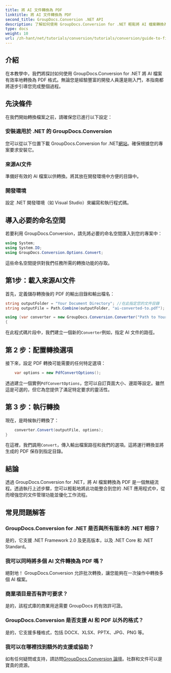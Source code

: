 ```yaml
---
title: 將 AI 文件轉換為 PDF
linktitle: 將 AI 文件轉換為 PDF
second_title: GroupDocs.Conversion .NET API
description: 了解如何使用 GroupDocs.Conversion for .NET 輕鬆將 AI 檔案轉換為 PDF 格式。本教學將引導您完成安裝、程式碼設定和轉換過程。
type: docs
weight: 10
url: /zh-hant/net/tutorials/conversion/tutorials/conversion/guide-to-file-conversion-to-pdf/converting-ai-to-pdf/
---
```

## 介紹

在本教學中，我們將探討如何使用 GroupDocs.Conversion for .NET 將 AI 檔案有效率地轉換為 PDF 格式。無論您是經驗豐富的開發人員還是剛入門，本指南都將逐步引導您完成整個過程。

## 先決條件

在我們開始轉換檔案之前，請確保您已進行以下設定：

### 安裝適用於 .NET 的 GroupDocs.Conversion

您可以從以下位置下載 GroupDocs.Conversion for .NET[網站](https://releases.groupdocs.com/conversion/net/)。確保根據您的專案要求安裝它。

### 來源AI文件

準備好有效的 AI 檔案以供轉換。將其放在開發環境中方便的目錄中。

### 開發環境

設定 .NET 開發環境（如 Visual Studio）來編寫和執行程式碼。

## 導入必要的命名空間

若要利用 GroupDocs.Conversion，請先將必要的命名空間匯入到您的專案中：

```csharp
using System;
using System.IO;
using GroupDocs.Conversion.Options.Convert;
```
這些命名空間提供對我們任務所需的轉換功能的存取。

## 第1步：載入來源AI文件

首先，定義儲存轉換後的 PDF 的輸出目錄和輸出檔名：

```csharp
string outputFolder = "Your Document Directory"; //在此指定您的文件目錄
string outputFile = Path.Combine(outputFolder, "ai-converted-to.pdf");

using (var converter = new GroupDocs.Conversion.Converter("Path to Your AI File"))
{
```

在此程式碼片段中，我們建立一個新的`Converter`例如，指定 AI 文件的路徑。

## 第 2 步：配置轉換選項

接下來，設定 PDF 轉換可能需要的任何特定選項：

```csharp
    var options = new PdfConvertOptions();
```
透過建立一個實例`PdfConvertOptions`，您可以自訂頁面大小、邊距等設定。雖然這是可選的，但它為您提供了滿足特定要求的靈活性。

## 第 3 步：執行轉換

現在，是時候執行轉換了：

```csharp
    converter.Convert(outputFile, options);
}
```
在這裡，我們調用`Convert`，傳入輸出檔案路徑和我們的選項。這將運行轉換並將生成的 PDF 保存到指定目錄。

## 結論

透過 GroupDocs.Conversion for .NET，將 AI 檔案轉換為 PDF 是一個無縫流程。透過執行上述步驟，您可以輕鬆地將此功能整合到您的 .NET 應用程式中，從而增強您的文件管理功能並優化工作流程。

## 常見問題解答

### GroupDocs.Conversion for .NET 是否與所有版本的 .NET 相容？

是的，它支援 .NET Framework 2.0 及更高版本，以及 .NET Core 和 .NET Standard。

### 我可以同時將多個 AI 文件轉換為 PDF 嗎？

絕對地！ GroupDocs.Conversion 允許批次轉換，讓您能夠在一次操作中轉換多個 AI 檔案。

### 商業項目是否有許可要求？

是的，該程式庫的商業用途需要 GroupDocs 的有效許可證。

### GroupDocs.Conversion 是否支援 AI 和 PDF 以外的格式？

是的，它支援多種格式，包括 DOCX、XLSX、PPTX、JPG、PNG 等。

### 我可以在哪裡找到額外的支援或協助？

如有任何疑問或支持，請訪問[GroupDocs.Conversion 論壇](https://forum.groupdocs.com/c/conversion/11)。社群和文件可以是寶貴的資源。